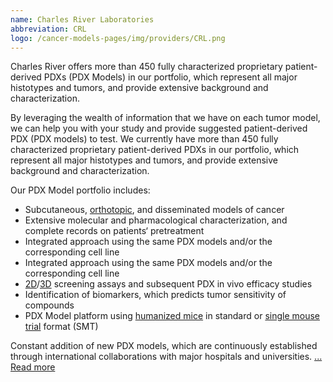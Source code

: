 ```yaml
---
name: Charles River Laboratories
abbreviation: CRL
logo: /cancer-models-pages/img/providers/CRL.png
---
```


Charles River offers more than 450 fully characterized proprietary patient-derived PDXs (PDX Models) in our portfolio, which represent all major histotypes and tumors, and provide extensive background and characterization.

By leveraging the wealth of information that we have on each tumor model, we can help you with your study and provide suggested patient-derived PDX (PDX models) to test. We currently have more than 450 fully characterized proprietary patient-derived PDXs in our portfolio, which represent all major histotypes and tumors, and provide extensive background and characterization.

Our PDX Model portfolio includes:

- Subcutaneous, [orthotopic](https://www.criver.com/products-services/discovery-services/vivo-pharmacology/oncology-pharmacology-models/orthotopic-models), and disseminated models of cancer
- Extensive molecular and pharmacological characterization, and complete records on patients‘ pretreatment
- Integrated approach using the same PDX models and/or the corresponding cell line
- Integrated approach using the same PDX models and/or the corresponding cell line
- [2D](https://www.criver.com/products-services/discovery-services/vitro-biology/vitro-oncology-assays/2d-assays)/[3D](https://www.criver.com/products-services/discovery-services/in-vitro-assays/oncology/3d-assays) screening assays and subsequent PDX in vivo efficacy studies
- Identification of biomarkers, which predicts tumor sensitivity of compounds
- PDX Model platform using [humanized mice](https://www.criver.com/products-services/discovery-services/vivo-pharmacology/oncology-pharmacology-models/humanized-mice-tumor-studies) in standard or [single mouse trial](https://www.criver.com/products-services/discovery-services/vivo-pharmacology/oncology-pharmacology-models/single-mouse-trials) format (SMT)

Constant addition of new PDX models, which are continuously established through international collaborations with major hospitals and universities. [... Read more](https://www.criver.com/products-services/discovery-services/vivo-pharmacology/oncology-pharmacology-models/patient-derived-PDXs-pdx)
